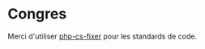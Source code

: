 Congres
=======

Merci d'utiliser [php-cs-fixer](http://cs.sensiolabs.org/) pour les standards de code.
